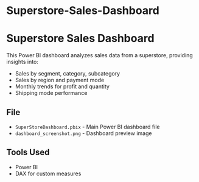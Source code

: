 # Superstore-Sales-Dashboard 
# Superstore Sales Dashboard

This Power BI dashboard analyzes sales data from a superstore, providing insights into:

- Sales by segment, category, subcategory
- Sales by region and payment mode
- Monthly trends for profit and quantity
- Shipping mode performance

## File

- `SuperStoreDashboard.pbix` - Main Power BI dashboard file
- `dashboard_screenshot.png` - Dashboard preview image

## Tools Used
- Power BI
- DAX for custom measures
